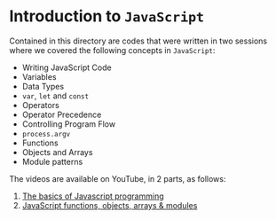 # Introduction to `JavaScript`
Contained in this directory are codes that were written in two sessions where we covered the following concepts in `JavaScript`:
- Writing JavaScript Code
- Variables
- Data Types
- `var`, `let` and `const`
- Operators
- Operator Precedence
- Controlling Program Flow
- `process.argv`
- Functions
- Objects and Arrays
- Module patterns

The videos are available on YouTube, in 2 parts, as follows:
1. [The basics of Javascript programming](https://youtu.be/Yjdi8wllajg?si=DT0edi9C7GTPIx7R)
2. [JavaScript functions, objects, arrays & modules](https://youtu.be/A8hIN5Z3UF0)
